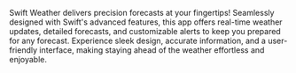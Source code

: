 Swift Weather delivers precision forecasts at your fingertips! Seamlessly designed with Swift's advanced features, this app offers real-time weather updates, detailed forecasts, and customizable alerts to keep you prepared for any forecast. Experience sleek design, accurate information, and a user-friendly interface, making staying ahead of the weather effortless and enjoyable.
